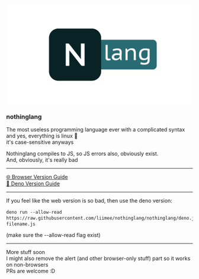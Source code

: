 <img src="nlang.png" alt="nothinglang" align="center">

### nothinglang
The most useless programming language ever with a complicated syntax  
and yes, everything is linux 🐧  
it's case-sensitive anyways  

Nothinglang compiles to JS, so JS errors also, obviously exist.  
And, obviously, it's really bad
___
[🌐 Browser Version Guide](guide.md)  
[🦕 Deno Version Guide](dguide.md)
___
If you feel like the web version is so bad, then use the deno version:
```shell
deno run --allow-read https://raw.githubusercontent.com/liimee/nothinglang/nothinglang/deno.js filename.js
```
(make sure the --allow-read flag exist)
___
More stuff soon  
I might also remove the alert (and other browser-only stuff) part so it works on non-browsers  
PRs are welcome :D
